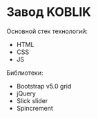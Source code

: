 <h1>Завод KOBLIK</h1>
<p>Основной стек технологий:</p>
<ul>
  <li>HTML</li>
  <li>CSS</li>
  <li>JS</li>
</ul>
<p>Библиотеки:<p>
<ul>
  <li>Bootstrap v5.0 grid</li>
  <li>jQuery</li>
  <li>Slick slider</li>
  <li>Spincrement</li>
</ul>
